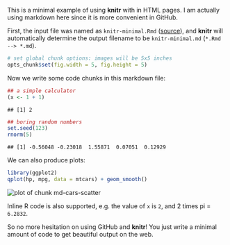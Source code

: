 This is a minimal example of using **knitr** with in HTML pages. I am actually
using markdown here since it is more convenient in GitHub.

First, the input file was named as `knitr-minimal.Rmd`
([source](https://github.com/yihui/knitr/blob/master/inst/examples/knitr-minimal.Rmd)),
and **knitr** will automatically determine the output filename to be
`knitr-minimal.md` (`*.Rmd --> *.md`).



```r
# set global chunk options: images will be 5x5 inches
opts_chunk$set(fig.width = 5, fig.height = 5)
```




Now we write some code chunks in this markdown file:



```r
## a simple calculator
(x <- 1 + 1)
```



```
## [1] 2
```



```r
## boring random numbers
set.seed(123)
rnorm(5)
```



```
## [1] -0.56048 -0.23018  1.55871  0.07051  0.12929
```




We can also produce plots:



```r
library(ggplot2)
qplot(hp, mpg, data = mtcars) + geom_smooth()
```

![plot of chunk md-cars-scatter](https://github.com/yihui/knitr/raw/master/inst/examples/md-cars-scatter.png) 


Inline R code is also supported, e.g. the value of `x` is `2`, and 2 times pi
= `6.2832`.

So no more hesitation on using GitHub and **knitr**! You just write a minimal
amount of code to get beautiful output on the web.
